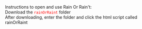 Instructions to open and use Rain Or Rain't:<br>
Download the <code style="color : red">rainOrRaint</code> folder<br>
After downloading, enter the folder and click the html script called rainOrRaint

